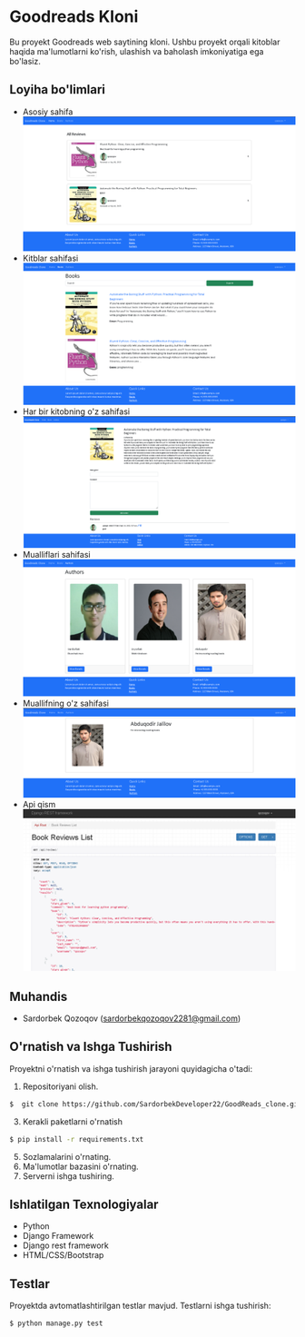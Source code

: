 # Goodreads Kloni

Bu proyekt Goodreads web saytining kloni. Ushbu proyekt orqali kitoblar haqida ma'lumotlarni ko'rish, ulashish va baholash imkoniyatiga ega bo'lasiz.

## Loyiha bo'limlari
- Asosiy sahifa
![Alt Matn](./img/home.png)
- Kitblar sahifasi
![Kitoblar](./img/books.png)
- Har bir kitobning o'z sahifasi
![Goodreads](./img/booksDetail.png)
- Mualliflari sahifasi
![Goodreads](./img/authors.png)
- Muallifning o'z sahifasi
![Goodreads](./img/authorsDetail.png)
- Api qism
![Goodreads](./img/api.png)


## Muhandis

- Sardorbek Qozoqov (sardorbekqozoqov2281@gmail.com)


## O'rnatish va Ishga Tushirish

Proyektni o'rnatish va ishga tushirish jarayoni quyidagicha o'tadi:

1. Repositoriyani olish.
```bash
$  git clone https://github.com/SardorbekDeveloper22/GoodReads_clone.git
```
3. Kerakli paketlarni o'rnatish
```bash
$ pip install -r requirements.txt
```
5. Sozlamalarini o'rnating.
6. Ma'lumotlar bazasini o'rnating.
7. Serverni ishga tushiring.

## Ishlatilgan Texnologiyalar

- Python
- Django Framework
- Django rest framework
- HTML/CSS/Bootstrap

## Testlar

Proyektda avtomatlashtirilgan testlar mavjud. Testlarni ishga tushirish:
```bash
$ python manage.py test
```

